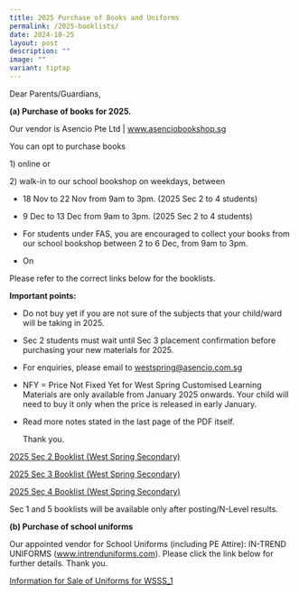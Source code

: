 ```yaml
---
title: 2025 Purchase of Books and Uniforms
permalink: /2025-booklists/
date: 2024-10-25
layout: post
description: ""
image: ""
variant: tiptap
---
```

<p>Dear Parents/Guardians,</p>
<p></p>
<p><strong>(a) Purchase of books for 2025.</strong>
</p>
<p>Our vendor is Asencio Pte Ltd | <a href="http://www.asenciobookshop.sg" rel="noopener noreferrer nofollow" target="_blank">www.asenciobookshop.sg</a>
</p>
<p>You can opt to purchase books</p>
<p>1) online or</p>
<p>2) walk-in to our school bookshop on weekdays, between</p>
<ul data-tight="true" class="tight">
<li>
<p>18 Nov to 22 Nov from 9am to 3pm. (2025 Sec 2 to 4 students)</p>
</li>
<li>
<p>9 Dec to 13 Dec from 9am to 3pm. (2025 Sec 2 to 4 students)</p>
</li>
<li>
<p>For students under FAS, you are encouraged to collect your books from
our school bookshop between 2 to 6 Dec, from 9am to 3pm.</p>
</li>
<li>
<p>On</p>
</li>
</ul>
<p>Please refer to the correct links below for the booklists.</p>
<p></p>
<p><strong>Important points:</strong>
</p>
<ul data-tight="true" class="tight">
<li>
<p>Do not buy yet if you are not sure of the subjects that your child/ward
will be taking in 2025.</p>
</li>
<li>
<p>Sec 2 students must wait until Sec 3 placement confirmation before purchasing
your new materials for 2025.</p>
</li>
<li>
<p>For enquiries, please email to <a href="mailto:westspring@asencio.com.sg" rel="noopener noreferrer nofollow" target="_blank">westspring@asencio.com.sg</a>
</p>
</li>
<li>
<p>NFY = Price Not Fixed Yet for West Spring Customised Learning Materials
are only available from January 2025 onwards. Your child will need to buy
it only when the price is released in early January.</p>
</li>
<li>
<p>Read more notes stated in the last page of the PDF itself.</p>
<p>Thank you.</p>
</li>
</ul>
<p></p>
<p><a href="/files/2025_Sec_2_Booklist__West_Spring_Secondary_.pdf" rel="noopener nofollow" target="_blank">2025 Sec 2 Booklist (West Spring Secondary)</a>
</p>
<p><a href="/files/2025_Sec_3_Booklist__West_Spring_Secondary_.pdf" rel="noopener nofollow" target="_blank">2025 Sec 3 Booklist (West Spring Secondary)</a>
</p>
<p><a href="/files/2025_Sec_4_Booklist__West_Spring_Secondary_.pdf" rel="noopener nofollow" target="_blank">2025 Sec 4 Booklist (West Spring Secondary)</a>
</p>
<p>Sec 1 and 5 booklists will be available only after posting/N-Level results.</p>
<p></p>
<p><strong>(b) Purchase of school uniforms</strong>
</p>
<p>Our appointed vendor for School Uniforms (including PE Attire): IN-TREND
UNIFORMS (<a href="http://www.intrenduniforms.com" rel="noopener noreferrer nofollow" target="_blank">www.intrenduniforms.com</a>).
Please click the link below for further details. Thank you.</p>
<p><a href="/files/Information_for_Sale_of_Uniforms_2024_WSSS_1.pdf" rel="noopener nofollow" target="_blank">Information for Sale of Uniforms for WSSS_1</a>
</p>